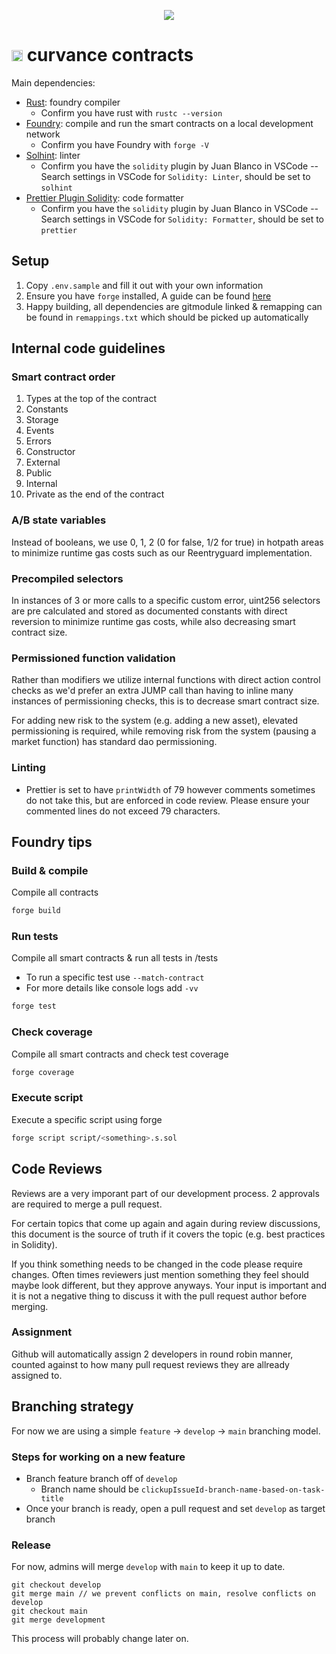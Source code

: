 <p style="text-align: center;width:100%"> <img src="https://pbs.twimg.com/profile_banners/1445781144125857796/1663645591/1500x500"/></p>

<h1> <img style="text-align: center; height: 18px" src="https://user-images.githubusercontent.com/77558763/148961492-99d86d51-41a3-45a8-9af6-bdc1a85c722b.png"/> curvance contracts</h1>

Main dependencies:
- [Rust](https://www.rust-lang.org/): foundry compiler
  - Confirm you have rust with `rustc --version`
- [Foundry](https://book.getfoundry.sh/getting-started/installation): compile and run the smart contracts on a local development network
  - Confirm you have Foundry with `forge -V`
- [Solhint](https://github.com/protofire/solhint): linter
  - Confirm you have the `solidity` plugin by Juan Blanco in VSCode -- Search settings in VSCode for `Solidity: Linter`, should be set to `solhint`
- [Prettier Plugin Solidity](https://github.com/prettier-solidity/prettier-plugin-solidity): code formatter
  - Confirm you have the `solidity` plugin by Juan Blanco in VSCode -- Search settings in VSCode for `Solidity: Formatter`, should be set to `prettier`

## Setup
1. Copy `.env.sample` and fill it out with your own information
2. Ensure you have `forge` installed, A guide can be found [here](https://book.getfoundry.sh/getting-started/installation)
3. Happy building, all dependencies are gitmodule linked & remapping can be found in `remappings.txt` which should be picked up automatically

## Internal code guidelines
### Smart contract order
1. Types at the top of the contract
2. Constants
3. Storage
4. Events
5. Errors
6. Constructor
7. External
8. Public
9. Internal
10. Private as the end of the contract

### A/B state variables
Instead of booleans, we use 0, 1, 2 (0 for false, 1/2 for true) in hotpath areas to minimize runtime gas costs such as our Reentryguard implementation.

### Precompiled selectors
In instances of 3 or more calls to a specific custom error, uint256 selectors are pre calculated and stored as documented constants with direct reversion to minimize runtime gas costs, while also decreasing smart contract size.

### Permissioned function validation
Rather than modifiers we utilize internal functions with direct action control checks as we'd prefer an extra JUMP call than having to inline many instances of permissioning checks, this is to decrease smart contract size.

For adding new risk to the system (e.g. adding a new asset), elevated permissioning is required, while removing risk from the system (pausing a market function) has standard dao permissioning.

### Linting
- Prettier is set to have `printWidth` of 79 however comments sometimes do not take this, but are enforced in code review. Please ensure your commented lines do not exceed 79 characters.

## Foundry tips
### Build & compile
Compile all contracts

```sh
forge build
```

### Run tests
Compile all smart contracts & run all tests in /tests
- To run a specific test use `--match-contract`
- For more details like  console logs add `-vv`
```sh
forge test
```

### Check coverage

Compile all smart contracts and check test coverage

```sh
forge coverage
```

### Execute script
Execute a specific script using forge

```sh
forge script script/<something>.s.sol
```

## Code Reviews

Reviews are a very imporant part of our development process. 2 approvals are required to merge a pull request.

For certain topics that come up again and again during review discussions, this document is the source of truth if it covers the topic (e.g. best practices in Solidity).

If you think something needs to be changed in the code please require changes. Often times reviewers just mention something they feel should maybe look different, but they approve anyways. Your input is important and it is not a negative thing to discuss it with the pull request author before merging.

### Assignment

Github will automatically assign 2 developers in round robin manner, counted against to how many pull request reviews
they are allready assigned to.

## Branching strategy

For now we are using a simple `feature` -> `develop` -> `main` branching model.

### Steps for working on a new feature

- Branch feature branch off of `develop`
  - Branch name should be `clickupIssueId-branch-name-based-on-task-title`
- Once your branch is ready, open a pull request and set `develop` as target branch

### Release

For now, admins will merge `develop` with `main` to keep it up to date.

```
git checkout develop
git merge main // we prevent conflicts on main, resolve conflicts on develop
git checkout main
git merge development
```

This process will probably change later on.
